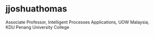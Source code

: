 # jjoshuathomas
Associate Professor, Intelligent Processes Applications,  UOW Malaysia, KDU Penang University College
